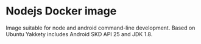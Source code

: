 # Nodejs Docker image
Image suitable for node and android command-line development. Based on Ubuntu Yakkety includes Android SKD API 25 and JDK 1.8.

